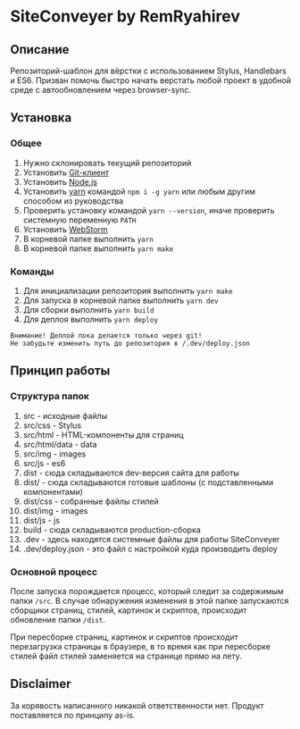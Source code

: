 # SiteConveyer by RemRyahirev

## Описание

Репозиторий-шаблон для вёрстки с использованием Stylus, Handlebars и ES6. Призван
помочь быстро начать верстать любой проект в удобной среде с автообновлением
через browser-sync.

## Установка

### Общее

1. Нужно склонировать текущий репозиторий
1. Установить [Git-клиент](https://git-scm.com)
1. Установить [Node.js](https://nodejs.org)
1. Установить [yarn](https://yarnpkg.com/en/docs/install) командой `npm i -g yarn` или любым другим способом из руководства
1. Проверить установку командой `yarn --version`, иначе проверить системную переменную `PATH`
1. Установить [WebStorm](https://www.jetbrains.com/webstorm/download)
1. В корневой папке выполнить `yarn`
1. В корневой папке выполнить `yarn make`

### Команды

1. Для инициализации репозитория выполнить `yarn make`
1. Для запуска в корневой папке выполнить `yarn dev`
1. Для сборки выполнить `yarn build`
1. Для деплоя выполнить `yarn deploy`
```
Внимание! Деплой пока делается только через git!
Не забудьте изменить путь до репозитория в /.dev/deploy.json
```

## Принцип работы

### Структура папок

1. src - исходные файлы
1. src/css - Stylus
1. src/html - HTML-компоненты для страниц
1. src/html/data - data
1. src/img - images
1. src/js - es6
1. dist - сюда складываются dev-версия сайта для работы
1. dist/ - сюда складываются готовые шаблоны (с подставленными компонентами)
1. dist/css - собранные файлы стилей
1. dist/img - images
1. dist/js - js
1. build - сюда складываются production-сборка
1. .dev - здесь находятся системные файлы для работы SiteConveyer
1. .dev/deploy.json - это файл с настройкой куда производить deploy

### Основной процесс

После запуска порождается процесс, который следит за содержимым папки `/src`.
В случае обнаружения изменения в этой папке запускаются сборщики
страниц, стилей, картинок и скриптов, происходит обновление папки `/dist`.

При пересборке страниц, картинок и скриптов происходит перезагрузка страницы
в браузере, в то время как при пересборке стилей файл стилей заменяется на
странице прямо на лету.

## Disclaimer

За корявость написанного никакой ответственности нет. Продукт поставляется по
принципу as-is.
